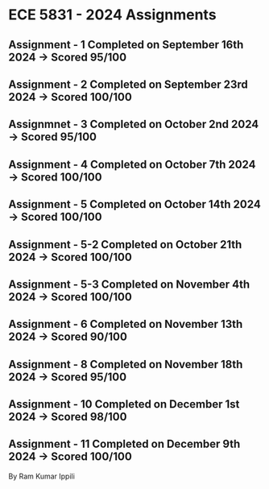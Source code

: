 # ECE 5831 - 2024 Assignments

## Assignment - 1 Completed on September 16th 2024 -> Scored 95/100

## Assignment - 2 Completed on September 23rd 2024 -> Scored 100/100

## Assignmnet - 3 Completed on October 2nd 2024 -> Scored 95/100

## Assignment - 4 Completed on October 7th 2024 -> Scored 100/100

## Assignment - 5 Completed on October 14th 2024 -> Scored 100/100

## Assignment - 5-2 Completed on October 21th 2024 -> Scored 100/100

## Assignment - 5-3 Completed on November 4th 2024 -> Scored 100/100

## Assignment - 6 Completed on November 13th 2024 -> Scored 90/100

## Assignment - 8 Completed on November 18th 2024 -> Scored 95/100

## Assignment - 10 Completed on December 1st 2024 -> Scored 98/100

## Assignment - 11 Completed on December 9th 2024 -> Scored 100/100

By Ram Kumar Ippili
